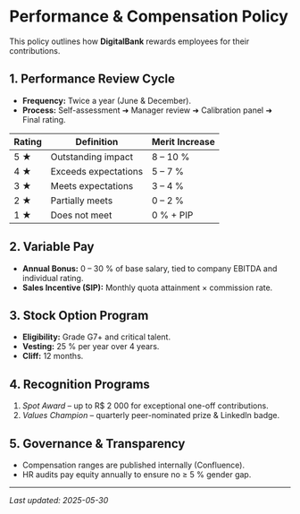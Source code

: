 # Performance & Compensation Policy

This policy outlines how **DigitalBank** rewards employees for their contributions.

## 1. Performance Review Cycle
- **Frequency:** Twice a year (June & December).  
- **Process:** Self-assessment ➜ Manager review ➜ Calibration panel ➜ Final rating.

| Rating | Definition               | Merit Increase |
|--------|--------------------------|----------------|
| 5 ★    | Outstanding impact       | 8 – 10 %       |
| 4 ★    | Exceeds expectations     | 5 – 7 %        |
| 3 ★    | Meets expectations       | 3 – 4 %        |
| 2 ★    | Partially meets          | 0 – 2 %        |
| 1 ★    | Does not meet            | 0 % + PIP      |

## 2. Variable Pay
- **Annual Bonus:** 0 – 30 % of base salary, tied to company EBITDA and individual rating.  
- **Sales Incentive (SIP):** Monthly quota attainment × commission rate.

## 3. Stock Option Program
- **Eligibility:** Grade G7+ and critical talent.  
- **Vesting:** 25 % per year over 4 years.  
- **Cliff:** 12 months.

## 4. Recognition Programs
1. *Spot Award* – up to R$ 2 000 for exceptional one-off contributions.  
2. *Values Champion* – quarterly peer-nominated prize & LinkedIn badge.

## 5. Governance & Transparency
- Compensation ranges are published internally (Confluence).  
- HR audits pay equity annually to ensure no ≥ 5 % gender gap.

---

_Last updated: 2025-05-30_

